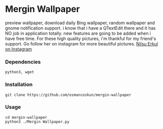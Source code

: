 # Mergin Wallpaper
preview wallpaper, download daily Bing wallpaper, random wallpaper and gnome notification support.
i know that i have a QTextEdit there and it has NO job in application totally.
new features are going to be added when i have free time.
For these high quality pictures, i'm thankful for my friend's support. 
Go follow her on instagram for more beautiful pictures. [Nilsu Erkul on Instagram](https://www.instagram.com/nilsuerkull/)

### Dependencies
```
python3, wget
```
### Installation
```
git clone https://github.com/osmancoskun/mergin-wallpaper
```
### Usage
```
cd mergin-wallpaper
python3 ./Mergin Wallpaper.py
```
